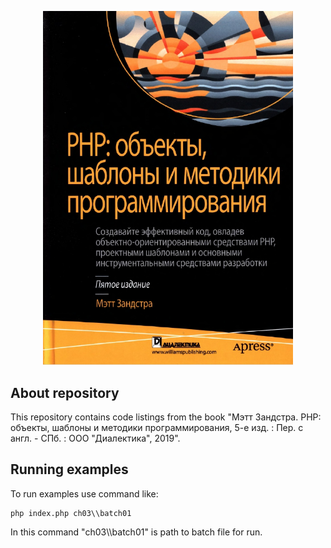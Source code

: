 <p align="center"><img src="icon.jpg" width="400"></p>

## About repository

This repository contains code listings from the book "Мэтт Зандстра. PHP: объекты, шаблоны и методики программирования, 
5-е изд. : Пер. с англ. - СПб. : ООО "Диалектика", 2019".

## Running examples

To run examples use command like:

```
php index.php ch03\\batch01
```

In this command "ch03\\\batch01" is path to batch file for run.

